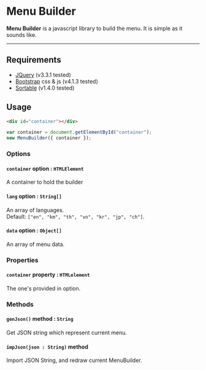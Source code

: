 # Menu Builder

**Menu Builder** is a javascript library to build the menu. It is simple as it sounds like.

---

## Requirements

* [JQuery](https://github.com/jquery/jquery) (v3.3.1 tested)
* [Bootstrap](https://github.com/twbs/bootstrap) css & js (v4.1.3 tested)
* [Sortable](https://github.com/RubaXa/Sortable) (v1.4.0 tested)



## Usage

```html
<div id="container"></div>
```

```javascript
var container = document.getElementById("container");
new MenuBuilder({ container });
```



### Options

#### `container` option : `HTMLElement`

A container to hold the builder

#### `lang` option : `String[]`

An array of languages.  
Default: `["en", "km", "th", "vn", "kr", "jp", "ch"]`.

#### `data` option : `Object[]`

An array of menu data.



### Properties

#### `container` property : `HTMLelement`

The one's provided in option.



### Methods

#### `genJson()` method : `String`

Get JSON string which represent current menu.

#### `impJson(json : String)` method

Import JSON String, and redraw current MenuBuilder.

